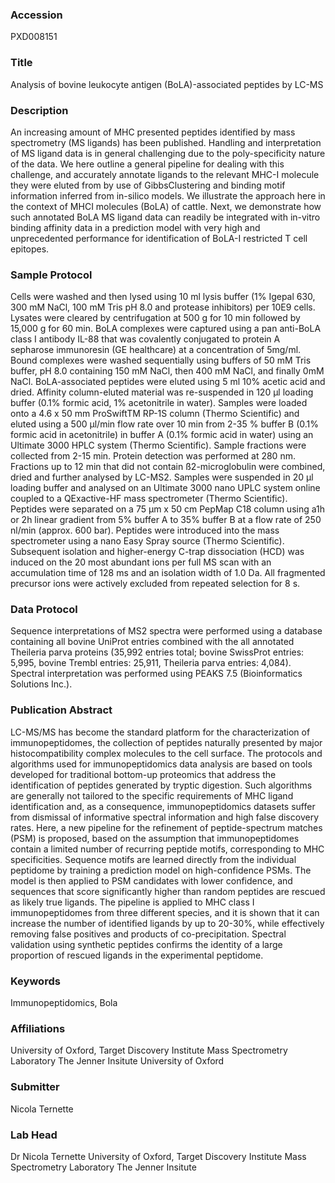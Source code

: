 ### Accession
PXD008151

### Title
Analysis of bovine leukocyte antigen (BoLA)-associated peptides by LC-MS

### Description
An increasing amount of MHC presented peptides identified by mass spectrometry (MS ligands) has been published. Handling and interpretation of MS ligand data is in general challenging due to the poly-specificity nature of the data.  We here outline a general pipeline for dealing with this challenge, and accurately annotate ligands to the relevant MHC-I molecule they were eluted from by use of GibbsClustering and binding motif information inferred from in-silico models.  We illustrate the approach here in the context of MHCI molecules (BoLA) of cattle. Next, we demonstrate how such annotated BoLA MS ligand data can readily be integrated with in-vitro binding affinity data in a prediction model with very high and unprecedented performance for identification of BoLA-I restricted T cell epitopes.

### Sample Protocol
Cells were washed and then lysed using 10 ml lysis buffer (1% Igepal 630, 300 mM NaCl, 100 mM Tris pH 8.0 and protease inhibitors) per 10E9 cells. Lysates were cleared by centrifugation at 500 g for 10 min followed by 15,000 g for 60 min. BoLA complexes were captured using a pan anti-BoLA class I antibody IL-88 that was covalently conjugated to protein A sepharose immunoresin (GE healthcare) at a concentration of 5mg/ml. Bound complexes were washed sequentially using buffers of 50 mM Tris buffer, pH 8.0 containing 150 mM NaCl, then 400 mM NaCl, and finally 0mM NaCl. BoLA-associated peptides were eluted using 5 ml 10% acetic acid and dried. Affinity column-eluted material was re-suspended in 120 μl loading buffer (0.1% formic acid, 1% acetonitrile in water). Samples were loaded onto a 4.6 x 50 mm ProSwiftTM RP-1S column (Thermo Scientific) and eluted using a 500 μl/min flow rate over 10 min from 2-35 % buffer B (0.1% formic acid in acetonitrile) in buffer A (0.1% formic acid in water) using an Ultimate 3000 HPLC system (Thermo Scientific). Sample fractions were collected from 2-15 min. Protein detection was performed at 280 nm. Fractions up to 12 min that did not contain ß2-microglobulin were combined, dried and further analysed by LC-MS2. Samples were suspended in 20 μl loading buffer and analysed on an Ultimate 3000 nano UPLC system online coupled to a QExactive-HF mass spectrometer (Thermo Scientific). Peptides were separated on a 75 μm x 50 cm PepMap C18 column using a1h or 2h linear gradient from 5% buffer A to 35% buffer B at a flow rate of 250 nl/min (approx. 600 bar). Peptides were introduced into the mass spectrometer using a nano Easy Spray source (Thermo Scientific). Subsequent isolation and higher-energy C-trap dissociation (HCD) was induced on the 20 most abundant ions per full MS scan with an accumulation time of 128 ms and an isolation width of 1.0 Da. All fragmented precursor ions were actively excluded from repeated selection for 8 s.

### Data Protocol
Sequence interpretations of MS2 spectra were performed using a database containing all bovine UniProt entries combined with the all annotated Theileria parva proteins (35,992 entries total; bovine SwissProt entries: 5,995, bovine Trembl entries: 25,911, Theileria parva entries: 4,084). Spectral interpretation was performed using PEAKS 7.5 (Bioinformatics Solutions Inc.).

### Publication Abstract
LC-MS/MS has become the standard platform for the characterization of immunopeptidomes, the collection of peptides naturally presented by major histocompatibility complex molecules to the cell surface. The protocols and algorithms used for immunopeptidomics data analysis are based on tools developed for traditional bottom-up proteomics that address the identification of peptides generated by tryptic digestion. Such algorithms are generally not tailored to the specific requirements of MHC ligand identification and, as a consequence, immunopeptidomics datasets suffer from dismissal of informative spectral information and high false discovery rates. Here, a new pipeline for the refinement of peptide-spectrum matches (PSM) is proposed, based on the assumption that immunopeptidomes contain a limited number of recurring peptide motifs, corresponding to MHC specificities. Sequence motifs are learned directly from the individual peptidome by training a prediction model on high-confidence PSMs. The model is then applied to PSM candidates with lower confidence, and sequences that score significantly higher than random peptides are rescued as likely true ligands. The pipeline is applied to MHC class I immunopeptidomes from three different species, and it is shown that it can increase the number of identified ligands by up to 20-30%, while effectively removing false positives and products of co-precipitation. Spectral validation using synthetic peptides confirms the identity of a large proportion of rescued ligands in the experimental peptidome.

### Keywords
Immunopeptidomics, Bola

### Affiliations
University of Oxford,  Target Discovery Institute Mass Spectrometry Laboratory The Jenner Insitute
University of Oxford

### Submitter
Nicola Ternette

### Lab Head
Dr Nicola Ternette
University of Oxford,  Target Discovery Institute Mass Spectrometry Laboratory The Jenner Insitute


